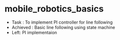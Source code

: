 # mobile_robotics_basics

- Task : To implement PI controller for line following
- Achieved : Basic line following using state machine
- Left: PI implementaion 